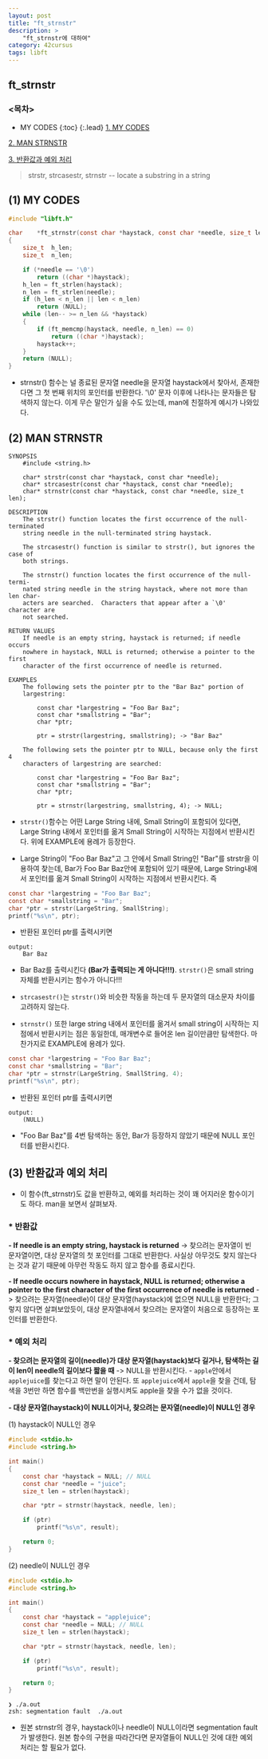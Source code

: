 ```yaml
---
layout: post
title: "ft_strnstr"
description: >
    "ft_strnstr에 대하여"
category: 42cursus
tags: libft
---
```


## ft_strnstr

### <목차>
* MY CODES
{:toc}
{:.lead}
[1. MY CODES](#1-my-codes)

[2. MAN STRNSTR](#2-man-strnstr)

[3. 반환값과 예외 처리](#3-반환값과-예외-처리)

> strstr, strcasestr, strnstr -- locate a substring in a string

## (1) MY CODES
~~~c
#include "libft.h"

char	*ft_strnstr(const char *haystack, const char *needle, size_t len)
{
	size_t	h_len;
	size_t	n_len;

	if (*needle == '\0')
		return ((char *)haystack);
	h_len = ft_strlen(haystack);
	n_len = ft_strlen(needle);
	if (h_len < n_len || len < n_len)
		return (NULL);
	while (len-- >= n_len && *haystack)
	{
		if (ft_memcmp(haystack, needle, n_len) == 0)
			return ((char *)haystack);
		haystack++;
	}
	return (NULL);
}
~~~
- strnstr() 함수는 널 종료된 문자열 needle을 문자열 haystack에서 찾아서, 존재한다면 그 첫 번째 위치의 포인터를 반환한다. '\0' 문자 이후에 나타나는 문자들은 탐색하지 않는다. 이게 무슨 말인가 싶을 수도 있는데, man에 친절하게 예시가 나와있다. 

## (2) MAN STRNSTR

~~~plain
SYNOPSIS
	#include <string.h>

	char* strstr(const char *haystack, const char *needle);
	char* strcasestr(const char *haystack, const char *needle);
	char* strnstr(const char *haystack, const char *needle, size_t len);

DESCRIPTION
	The strstr() function locates the first occurrence of the null-terminated
	string needle in the null-terminated string haystack.

	The strcasestr() function is similar to strstr(), but ignores the case of
	both strings.

	The strnstr() function locates the first occurrence of the null-termi-
	nated string needle in the string haystack, where not more than len char-
	acters are searched.  Characters that appear after a `\0' character are
	not searched.

RETURN VALUES
	If needle is an empty string, haystack is returned; if needle occurs
	nowhere in haystack, NULL is returned; otherwise a pointer to the first
	character of the first occurrence of needle is returned.

EXAMPLES
	The following sets the pointer ptr to the "Bar Baz" portion of
	largestring:

		const char *largestring = "Foo Bar Baz";
		const char *smallstring = "Bar";
		char *ptr;

		ptr = strstr(largestring, smallstring); -> "Bar Baz" 

	The following sets the pointer ptr to NULL, because only the first 4
	characters of largestring are searched:

		const char *largestring = "Foo Bar Baz";
		const char *smallstring = "Bar";
		char *ptr;

		ptr = strnstr(largestring, smallstring, 4); -> NULL;
~~~

- `strstr()`함수는 어떤 Large String 내에, Small String이 포함되어 있다면, Large String 내에서 포인터를 옮겨 Small String이 시작하는 지점에서 반환시킨다. 위에 EXAMPLE에 용례가 등장한다.

- Large String이 "Foo Bar Baz"고 그 안에서 Small String인 "Bar"를 strstr을 이용하여 찾는데, Bar가 Foo Bar Baz안에 포함되어 있기 때문에, Large String내에서 포인터를 옮겨 Small String이 시작하는 지점에서 반환시킨다. 즉

~~~c
const char *largestring = "Foo Bar Baz";
const char *smallstring = "Bar";
char *ptr = strstr(LargeString, SmallString);
printf("%s\n", ptr);
~~~

- 반환된 포인터 ptr를 출력시키면 

~~~plain
output:
	Bar Baz
~~~

- Bar Baz를 출력시킨다 **(Bar가 출력되는 게 아니다!!!)**. `strstr()`은 small string 자체를 반환시키는 함수가 아니다!!!
- `strcasestr()`는 `strstr()`와 비슷한 작동을 하는데 두 문자열의 대소문자 차이를 고려하지 않는다.

- `strnstr()` 또한 large string 내에서 포인터를 옮겨서 small string이 시작하는 지점에서 반환시키는 점은 동일한데, 매개변수로 들어온 len 길이만큼만 탐색한다. 마찬가지로 EXAMPLE에 용례가 있다.

~~~c
const char *largestring = "Foo Bar Baz";
const char *smallstring = "Bar";
char *ptr = strnstr(LargeString, SmallString, 4);
printf("%s\n", ptr);
~~~

- 반환된 포인터 ptr를 출력시키면 

~~~plain
output:
	(NULL)
~~~

- "Foo Bar Baz"를 4번 탐색하는 동안, Bar가 등장하지 않았기 때문에 NULL 포인터를 반환시킨다.

## (3) 반환값과 예외 처리
- 이 함수(ft_strnstr)도 값을 반환하고, 예외를 처리하는 것이 꽤 어지러운 함수이기도 하다. man을 보면서 살펴보자.
### * 반환값

**- If needle is an empty string, haystack is returned**
  -> 찾으려는 문자열이 빈 문자열이면, 대상 문자열의 첫 포인터를 그대로 반환한다. 사실상 아무것도 찾지 않는다는 것과 같기 때문에 아무런 작동도 하지 않고 함수를 종료시킨다.

**- If needle occurs nowhere in haystack, NULL is returned; otherwise a pointer to the first character of the first occurrence of needle is returned**
  -> 찾으려는 문자열(needle)이 대상 문자열(haystack)에 없으면 NULL을 반환한다; 그렇지 않다면 살펴보았듯이, 대상 문자열내에서 찾으려는 문자열이 처음으로 등장하는 포인터를 반환한다.
### * 예외 처리

**- 찾으려는 문자열의 길이(needle)가 대상 문자열(haystack)보다 길거나, 탐색하는 길이 len이 needle의 길이보다 짧을 때**
  -> NULL을 반환시킨다.
    - `apple`안에서 `applejuice`를 찾는다고 하면 말이 안된다. 또 `applejuice`에서 `apple`을 찾을 건데, 탐색을 3번만 하면 함수를 백만번을 실행시켜도 apple을 찾을 수가 없을 것이다.

**- 대상 문자열(haystack)이 NULL이거나, 찾으려는 문자열(needle)이 NULL인 경우**

 (1) haystack이 NULL인 경우

~~~c
#include <stdio.h>
#include <string.h>

int main() 
{
    const char *haystack = NULL; // NULL
    const char *needle = "juice";
    size_t len = strlen(haystack);

    char *ptr = strnstr(haystack, needle, len);

    if (ptr)
        printf("%s\n", result);

    return 0;
}
~~~

 (2) needle이 NULL인 경우

~~~c
#include <stdio.h>
#include <string.h>

int main() 
{
    const char *haystack = "applejuice";
    const char *needle = NULL; // NULL
    size_t len = strlen(haystack);

    char *ptr = strnstr(haystack, needle, len);

    if (ptr)
        printf("%s\n", result);

    return 0;
}
~~~

~~~plain
❯ ./a.out
zsh: segmentation fault  ./a.out
~~~

- 원본 strnstr의 경우, haystack이나 needle이 NULL이라면 segmentation fault가 발생한다. 원본 함수의 구현을 따라간다면 문자열들이 NULL인 것에 대한 예외 처리는 할 필요가 없다. 